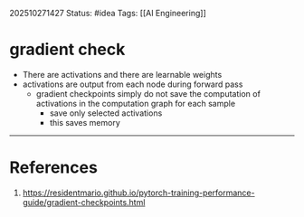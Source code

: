 202510271427
Status: #idea
Tags: [[AI Engineering]]

# gradient check

- There are activations and there are learnable weights
- activations are output from each node during forward pass
	- gradient checkpoints simply do not save the computation of activations in the computation graph for each sample
		- save only selected activations
		- this saves memory
---
# References

1. https://residentmario.github.io/pytorch-training-performance-guide/gradient-checkpoints.html